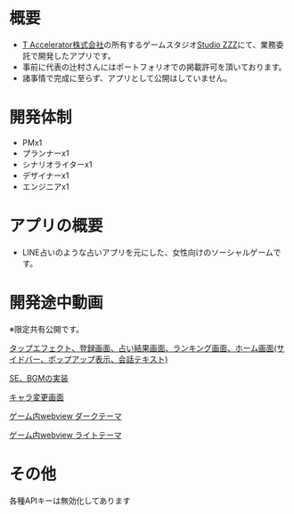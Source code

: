# 概要
- [T Accelerator株式会社](https://t-accelerator.jp/)の所有するゲームスタジオ[Studio ZZZ](https://play.google.com/store/apps/dev?id=7349036450129180120&hl=ja)にて、業務委託で開発したアプリです。
- 事前に代表の辻村さんにはポートフォリオでの掲載許可を頂いております。
- 諸事情で完成に至らず、アプリとして公開はしていません。

# 開発体制
- PMx1
- プランナーx1
- シナリオライターx1
- デザイナーx1
- エンジニアx1

# アプリの概要
- LINE占いのような占いアプリを元にした、女性向けのソーシャルゲームです。

# 開発途中動画
※限定共有公開です。

[タップエフェクト、登録画面、占い結果画面、ランキング画面、ホーム画面(サイドバー、ポップアップ表示、会話テキスト)](https://www.youtube.com/shorts/SbM4mNxSs7E)

[SE、BGMの実装](https://www.youtube.com/shorts/JccByzdnFhI)

[キャラ変更画面](https://www.youtube.com/shorts/doW51yc1xa4)

[ゲーム内webview ダークテーマ](https://www.youtube.com/shorts/7hPu-GZCsOk)

[ゲーム内webview ライトテーマ](https://www.youtube.com/shorts/mB_gfpJOrn4)

# その他
各種APIキーは無効化してあります

